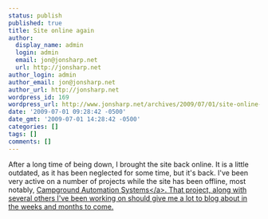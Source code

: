 ```yaml
---
status: publish
published: true
title: Site online again
author:
  display_name: admin
  login: admin
  email: jon@jonsharp.net
  url: http://jonsharp.net
author_login: admin
author_email: jon@jonsharp.net
author_url: http://jonsharp.net
wordpress_id: 169
wordpress_url: http://www.jonsharp.net/archives/2009/07/01/site-online-again/
date: '2009-07-01 09:28:42 -0500'
date_gmt: '2009-07-01 14:28:42 -0500'
categories: []
tags: []
comments: []
---
```

<p>After a long time of being down, I brought the site back online.  It is a little outdated, as it has been neglected for some time, but it's back.  I've been very active on a number of projects while the site has been offline, most notably, <a href="http:&#47;&#47;www.campgroundautomation.com">Campground Automation Systems<&#47;a>.  That project, along with several others I've been working on should give me a lot to blog about in the weeks and months to come.</p>
